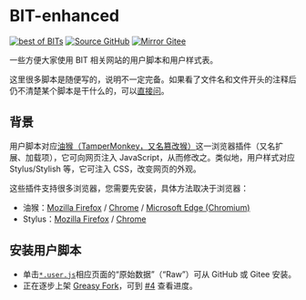 # BIT-enhanced

[![best of BITs](https://img.shields.io/endpoint?url=https://raw.githubusercontent.com/YDX-2147483647/best-of-bits/main/config/badge/v1.json)](https://github.com/YDX-2147483647/best-of-bits)
[![Source GitHub](https://img.shields.io/badge/Source-GitHub-lightgray?logo=github)](https://github.com/YDX-2147483647/BIT-enhanced/)
[![Mirror Gitee](https://img.shields.io/badge/Mirror-Gitee-red?logo=gitee)](https://gitee.com/YDX-2147483647/BIT-enhanced/)

一些方便大家使用 BIT 相关网站的用户脚本和用户样式表。

这里很多脚本是随便写的，说明不一定完备。如果看了文件名和文件开头的注释后仍不清楚某个脚本是干什么的，可以[直接问](https://github.com/YDX-2147483647/BIT-enhanced/discussions/new?category=q-a)。

## 背景

用户脚本对应[油猴（TamperMonkey，又名篡改猴）](https://www.tampermonkey.net/)这一浏览器插件（又名扩展、加载项），它可向网页注入 JavaScript，从而修改之。类似地，用户样式对应 Stylus/Stylish 等，它可注入 CSS，改变网页的外观。

这些插件支持很多浏览器，您需要先安装，具体方法取决于浏览器：

- 油猴：[Mozilla Firefox](https://addons.mozilla.org/zh-CN/firefox/addon/tampermonkey/) / [Chrome](https://chromewebstore.google.com/detail/tampermonkey/dhdgffkkebhmkfjojejmpbldmpobfkfo) / [Microsoft Edge (Chromium)](https://microsoftedge.microsoft.com/addons/detail/tampermonkey/iikmkjmpaadaobahmlepeloendndfphd)
- Stylus：[Mozilla Firefox](https://addons.mozilla.org/zh-CN/firefox/addon/styl-us/) / [Chrome](https://chromewebstore.google.com/detail/stylus/clngdbkpkpeebahjckkjfobafhncgmne)

## 安装用户脚本

- 单击[`*.user.js`](./TamperMonkey/)相应页面的“原始数据”（“Raw”）可从 GitHub 或 Gitee 安装。
- 正在逐步上架 [Greasy Fork](https://greasyfork.org/)，可到 [#4](https://github.com/YDX-2147483647/BIT-enhanced/issues/4) 查看进度。
